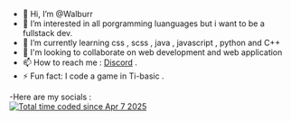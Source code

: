 - 👋 Hi, I’m @Walburr
- 👀 I’m interested in all porgramming luanguages but i want to be a fullstack dev.
- 🌱 I’m currently learning css , scss , java , javascript , python and C++
- 💞️ I'm looking to collaborate on web development and web application
- 📫 How to reach me : <a href="https://discordapp.com/users/USERID" color="#6ed6f6" >Discord</a> . 
- ⚡ Fun fact: I code a game in Ti-basic .

-Here are my socials :  
<a href="https://wakatime.com/@bb16d1fe-1a0a-485d-b714-f07d5a532aec"><img src="https://wakatime.com/badge/user/bb16d1fe-1a0a-485d-b714-f07d5a532aec.svg" alt="Total time coded since Apr 7 2025" /></a>
<!---
Walburr/Walburr is a ✨ special ✨ repository because its `README.md` (this file) appears on your GitHub profile.
You can click the Preview link to take a look at your changes.
--->
